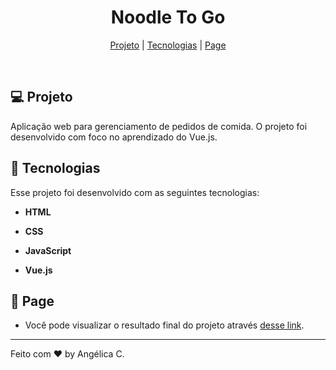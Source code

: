 <h1 align="center">Noodle To Go</h1>

<p align="center">
  <a href="#-projeto">Projeto</a>   | 
  <a href="#tecnologias">Tecnologias</a>   |   
  <a href="#-page">Page</a>   
  </p>

<br>

## 💻 Projeto

Aplicação web para gerenciamento de pedidos de comida. O projeto foi desenvolvido com foco no aprendizado do Vue.js. 



## 🚀 Tecnologias

Esse projeto foi desenvolvido com as seguintes tecnologias:

- **HTML**

- **CSS**

- **JavaScript**

- **Vue.js**
  
  ## 

## 🔖 Page

* Você pode visualizar o resultado final do projeto através [desse link](<https://www.figma.com/file/Byw4X5etg8VCmezueyhzkC/Ecoleta-(Starter)?node-id=136%3A546>). 

---

Feito com ♥ by Angélica C.
